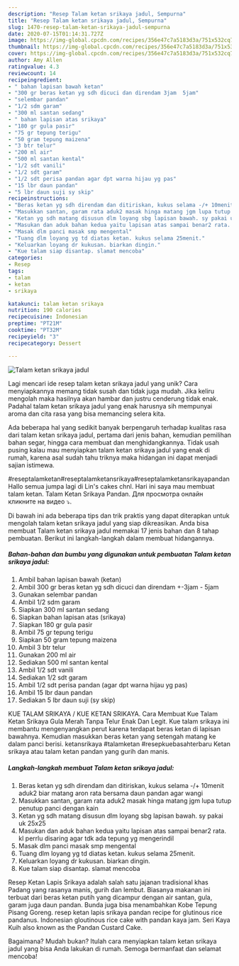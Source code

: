 ```yaml
---
description: "Resep Talam ketan srikaya jadul, Sempurna"
title: "Resep Talam ketan srikaya jadul, Sempurna"
slug: 1470-resep-talam-ketan-srikaya-jadul-sempurna
date: 2020-07-15T01:14:31.727Z
image: https://img-global.cpcdn.com/recipes/356e47c7a5183d3a/751x532cq70/talam-ketan-srikaya-jadul-foto-resep-utama.jpg
thumbnail: https://img-global.cpcdn.com/recipes/356e47c7a5183d3a/751x532cq70/talam-ketan-srikaya-jadul-foto-resep-utama.jpg
cover: https://img-global.cpcdn.com/recipes/356e47c7a5183d3a/751x532cq70/talam-ketan-srikaya-jadul-foto-resep-utama.jpg
author: Amy Allen
ratingvalue: 4.3
reviewcount: 14
recipeingredient:
- " bahan lapisan bawah ketan"
- "300 gr beras ketan yg sdh dicuci dan direndam 3jam  5jam"
- "selembar pandan"
- "1/2 sdm garam"
- "300 ml santan sedang"
- " bahan lapisan atas srikaya"
- "180 gr gula pasir"
- "75 gr tepung terigu"
- "50 gram tepung maizena"
- "3 btr telur"
- "200 ml air"
- "500 ml santan kental"
- "1/2 sdt vanili"
- "1/2 sdt garam"
- "1/2 sdt perisa pandan agar dpt warna hijau yg pas"
- "15 lbr daun pandan"
- "5 lbr daun suji sy skip"
recipeinstructions:
- "Beras ketan yg sdh direndam dan ditiriskan, kukus selama -/+ 10menit aduk2 biar matang aron rata bersama daun pandan agar wangi"
- "Masukkan santan, garam rata aduk2 masak hinga matang jgm lupa tutup penutup panci dengan kain"
- "Ketan yg sdh matang disusun dlm loyang sbg lapisan bawah. sy pakai uk 25x25"
- "Masukan dan aduk bahan kedua yaitu lapisan atas sampai benar2 rata. kl perrlu disaring agar tdk ada tepung yg mengerindil"
- "Masak dlm panci masak smp mengental"
- "Tuang dlm loyang yg td diatas ketan. kukus selama 25menit."
- "Keluarkan loyang dr kukusan. biarkan dingin."
- "Kue talam siap disantap. slamat mencoba"
categories:
- Resep
tags:
- talam
- ketan
- srikaya

katakunci: talam ketan srikaya 
nutrition: 190 calories
recipecuisine: Indonesian
preptime: "PT21M"
cooktime: "PT32M"
recipeyield: "3"
recipecategory: Dessert

---
```



![Talam ketan srikaya jadul](https://img-global.cpcdn.com/recipes/356e47c7a5183d3a/751x532cq70/talam-ketan-srikaya-jadul-foto-resep-utama.jpg)

Lagi mencari ide resep talam ketan srikaya jadul yang unik? Cara menyiapkannya memang tidak susah dan tidak juga mudah. Jika keliru mengolah maka hasilnya akan hambar dan justru cenderung tidak enak. Padahal talam ketan srikaya jadul yang enak harusnya sih mempunyai aroma dan cita rasa yang bisa memancing selera kita.

Ada beberapa hal yang sedikit banyak berpengaruh terhadap kualitas rasa dari talam ketan srikaya jadul, pertama dari jenis bahan, kemudian pemilihan bahan segar, hingga cara membuat dan menghidangkannya. Tidak usah pusing kalau mau menyiapkan talam ketan srikaya jadul yang enak di rumah, karena asal sudah tahu triknya maka hidangan ini dapat menjadi sajian istimewa.

#reseptalamketan#reseptalamketansrikaya#reseptalamketansrikayapandan Hallo semua jumpa lagi di Lin&#39;s cakes chnl. Hari ini saya mau membuat talam ketan. Talam Ketan Srikaya Pandan. Для просмотра онлайн кликните на видео ⤵.


Di bawah ini ada beberapa tips dan trik praktis yang dapat diterapkan untuk mengolah talam ketan srikaya jadul yang siap dikreasikan. Anda bisa membuat Talam ketan srikaya jadul memakai 17 jenis bahan dan 8 tahap pembuatan. Berikut ini langkah-langkah dalam membuat hidangannya.

<!--inarticleads1-->

##### Bahan-bahan dan bumbu yang digunakan untuk pembuatan Talam ketan srikaya jadul:

1. Ambil  bahan lapisan bawah (ketan)
1. Ambil 300 gr beras ketan yg sdh dicuci dan direndam +-3jam - 5jam
1. Gunakan selembar pandan
1. Ambil 1/2 sdm garam
1. Siapkan 300 ml santan sedang
1. Siapkan  bahan lapisan atas (srikaya)
1. Siapkan 180 gr gula pasir
1. Ambil 75 gr tepung terigu
1. Siapkan 50 gram tepung maizena
1. Ambil 3 btr telur
1. Gunakan 200 ml air
1. Sediakan 500 ml santan kental
1. Ambil 1/2 sdt vanili
1. Sediakan 1/2 sdt garam
1. Ambil 1/2 sdt perisa pandan (agar dpt warna hijau yg pas)
1. Ambil 15 lbr daun pandan
1. Sediakan 5 lbr daun suji (sy skip)


KUE TALAM SRIKAYA / KUE KETAN SRIKAYA. Cara Membuat Kue Talam Ketan Srikaya Gula Merah Tanpa Telur Enak Dan Legit. Kue talam srikaya ini membantu mengenyangkan perut karena terdapat beras ketan di lapisan bawahnya. Kemudian masukkan beras ketan yang setengah matang ke dalam panci berisi. ketansrikaya #talamketan #resepkuebasahterbaru Ketan srikaya atau talam ketan pandan yang gurih dan manis. 

<!--inarticleads2-->

##### Langkah-langkah membuat Talam ketan srikaya jadul:

1. Beras ketan yg sdh direndam dan ditiriskan, kukus selama -/+ 10menit aduk2 biar matang aron rata bersama daun pandan agar wangi
1. Masukkan santan, garam rata aduk2 masak hinga matang jgm lupa tutup penutup panci dengan kain
1. Ketan yg sdh matang disusun dlm loyang sbg lapisan bawah. sy pakai uk 25x25
1. Masukan dan aduk bahan kedua yaitu lapisan atas sampai benar2 rata. kl perrlu disaring agar tdk ada tepung yg mengerindil
1. Masak dlm panci masak smp mengental
1. Tuang dlm loyang yg td diatas ketan. kukus selama 25menit.
1. Keluarkan loyang dr kukusan. biarkan dingin.
1. Kue talam siap disantap. slamat mencoba


Resep Ketan Lapis Srikaya adalah salah satu jajanan tradisional khas Padang yang rasanya manis, gurih dan lembut. Biasanya makanan ini terbuat dari beras ketan putih yang dicampur dengan air santan, gula, garam juga daun pandan. Bunda juga bisa menambahkan Kobe Tepung Pisang Goreng. resep ketan lapis srikaya pandan recipe for glutinous rice pandanus. Indonesian gloutinous rice cake with pandan kaya jam. Seri Kaya Kuih also known as the Pandan Custard Cake. 

Bagaimana? Mudah bukan? Itulah cara menyiapkan talam ketan srikaya jadul yang bisa Anda lakukan di rumah. Semoga bermanfaat dan selamat mencoba!
